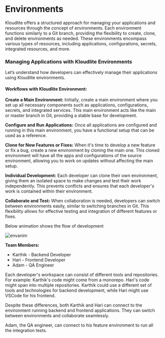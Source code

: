 # Environments

Kloudlite offers a structured approach for managing your applications and resources through the concept of environments. Each environment functions similarly to a Git branch, providing the flexibility to create, clone, and delete environments as needed. These environments encompass various types of resources, including applications, configurations, secrets, integrated resources, and more.

### Managing Applications with Kloudlite Environments

Let’s understand how developers can effectively manage their applications using Kloudlite environments.

#### Workflows with Kloudlite Environment:
**Create a Main Environment:**
Initially, create a main environment where you set up all necessary components such as applications, configurations, secrets, and integrated services. This main environment acts like the main or master branch in Git, providing a stable base for development.

**Configure and Run Applications:**
Once all applications are configured and running in this main environment, you have a functional setup that can be used as a reference.

**Clone for New Features or Fixes:**
When it's time to develop a new feature or fix a bug, create a new environment by cloning the main one. This cloned environment will have all the apps and configurations of the source environment, allowing you to work on updates without affecting the main setup.

**Individual Development:**
Each developer can clone their own environment, giving them an isolated space to make changes and test their work independently. This prevents conflicts and ensures that each developer's work is contained within their environment.

**Collaborate and Test:**
When collaboration is needed, developers can switch between environments easily, similar to switching branches in Git. This flexibility allows for effective testing and integration of different features or fixes.


Below animation shows the flow of development

![envanim](https://github.com/user-attachments/assets/4fd373b6-63ff-4604-a3bf-23bf739d8e3f)

**Team Members:**
- Karthik - Backend Developer
- Hari - Frontend Developer
- Adam - QA Engineer

Each developer's workspace can consist of different tools and repositories. 
For example: Karthik's code might come from a monorepo. Hari's code might span into multiple repositories. Karthik could 
use a different set of tools and technologies for backend development, while Hari might use VSCode for his frontend.

Despite these differences, both Karthik and Hari can connect to the environment running backend and frontend applications. 
They can switch between environments and collaborate seamlessly.

Adam, the QA engineer, can connect to his feature environment to run all the integration tests.
			
